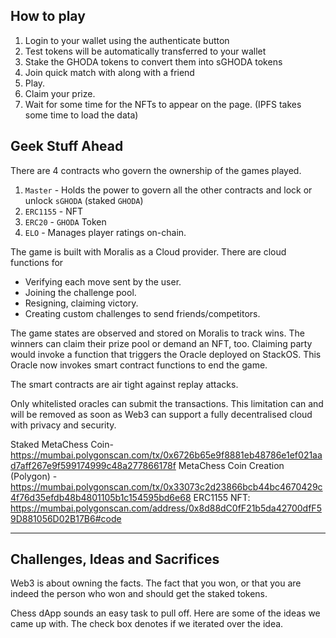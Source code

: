 
## How to play

1. Login to your wallet using the authenticate button
2. Test tokens will be automatically transferred to your wallet
3. Stake the GHODA tokens to convert them into sGHODA tokens
4. Join quick match with along with a friend
5. Play.
6. Claim your prize.
7. Wait for some time for the NFTs to appear on the page. (IPFS takes some time to load the data)

## Geek Stuff Ahead

There are 4 contracts who govern the ownership of the games played.

1. `Master` - Holds the power to govern all the other contracts and lock or unlock `sGHODA` (staked `GHODA`)
2. `ERC1155` - NFT
3. `ERC20` - `GHODA` Token
4. `ELO` - Manages player ratings on-chain.

The game is built with Moralis as a Cloud provider. There are cloud functions for

- Verifying each move sent by the user.
- Joining the challenge pool.
- Resigning, claiming victory.
- Creating custom challenges to send friends/competitors.

The game states are observed and stored on Moralis to track wins. The winners can claim their prize pool or demand an NFT, too. Claiming party would invoke a function that triggers the Oracle deployed on StackOS. This Oracle now invokes smart contract functions to end the game.

The smart contracts are air tight against replay attacks.

Only whitelisted oracles can submit the transactions. This limitation can and will be removed as soon as Web3 can support a fully decentralised cloud with privacy and security.

Staked MetaChess Coin- https://mumbai.polygonscan.com/tx/0x6726b65e9f8881eb48786e1ef021aad7aff267e9f599174999c48a277866178f
MetaChess Coin Creation (Polygon) - https://mumbai.polygonscan.com/tx/0x33073c2d23866bcb44bc4670429c4f76d35efdb48b4801105b1c154595bd6e68
ERC1155 NFT: https://mumbai.polygonscan.com/address/0x8d88dC0fF21b5da42700dfF59D881056D02B17B6#code

---

## Challenges, Ideas and Sacrifices

Web3 is about owning the facts. The fact that you won, or that you are indeed the person who won and should get the staked tokens.

Chess dApp sounds an easy task to pull off. Here are some of the ideas we came up with. The check box denotes if we iterated over the idea.

